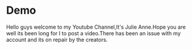 # Demo
Hello guys welcome to my Youtube Channel,It's Julie Anne.Hope you are well its been long for I to post a video.There has been an issue with my account and its on repair by the creators.
